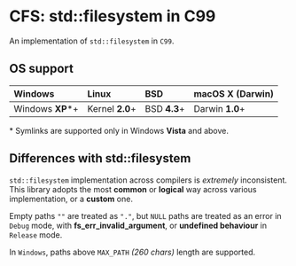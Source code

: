 # CFS: std::filesystem in C99

An implementation of `std::filesystem` in `C99`.

## OS support

| Windows          | Linux           | BSD          | macOS X (Darwin) |
|:-----------------|:----------------|:-------------|:-----------------|
| Windows **XP***+ | Kernel **2.0**+ | BSD **4.3**+ | Darwin **1.0**+  |

\* Symlinks are supported only in Windows **Vista** and above.

## Differences with std::filesystem

`std::filesystem` implementation across compilers is *extremely* inconsistent. This
library adopts the most **common** or **logical** way across various implementation,
or a **custom** one.

Empty paths `""` are treated as `"."`, but `NULL` paths are treated as an error
in `Debug` mode, with **fs_err_invalid_argument**, or **undefined behaviour** in
`Release` mode.

In `Windows`, paths above `MAX_PATH` *(260 chars)* length are supported.